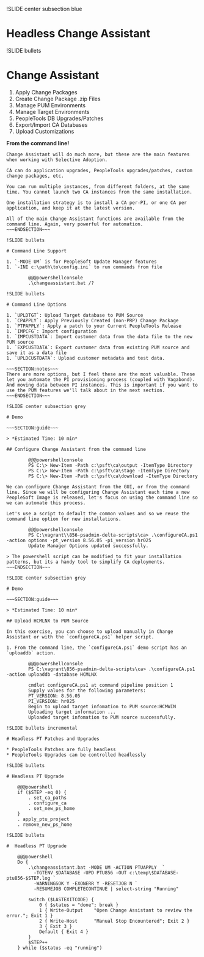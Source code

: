 !SLIDE center subsection blue

# Headless Change Assistant

!SLIDE bullets

# Change Assistant

1. Apply Change Packages
1. Create Change Package .zip Files
1. Manage PUM Environments
1. Manage Target Environments
1. PeopleTools DB Upgrades/Patches
1. Export/Import CA Databases
1. Upload Customizations

**From the command line!**

~~~SECTION:notes~~~
Change Assistant will do much more, but these are the main features when working with Selective Adoption.

CA can do application upgrades, PeopleTools upgrades/patches, custom change packages, etc.

You can run multiple instances, from different folders, at the same time. You cannot launch two CA instances from the same installation.

One installation strategy is to install a CA per-PI, or one CA per application, and keep it at the latest version.

All of the main Change Assistant functions are available from the command line. Again, very powerful for automation.
~~~ENDSECTION~~~

!SLIDE bullets

# Command Line Support

1. `-MODE UM` is for PeopleSoft Update Manager features
1. `-INI c:\path\to\config.ini` to run commands from file

        @@@powershellconsole
        .\changeassistant.bat /?

!SLIDE bullets

# Command Line Options

1. `UPLDTGT`: Upload Target database to PUM Source
1. `CPAPPLY`: Apply Previously Created (non-PRP) Change Package
1. `PTPAPPLY`: Apply a patch to your Current PeopleTools Release
1. `IMPCFG`: Import configuration
1. `IMPCUSTDATA`: Import customer data from the data file to the new PUM source
1. `EXPCUSTDATA`: Export customer data from existing PUM source and save it as a data file
1. `UPLDCUSTDATA`: Upload customer metadata and test data.

~~~SECTION:notes~~~
There are more options, but I feel these are the most valuable. These let you automate the PI provisioning process (coupled with Vagabond). And moving data between PI instances. This is important if you want to use the PUM features we'll talk about in the next section.
~~~ENDSECTION~~~

!SLIDE center subsection grey

# Demo

~~~SECTION:guide~~~

> *Estimated Time: 10 min*

## Configure Change Assistant from the command line

        @@@powershellconsole
        PS C:\> New-Item -Path c:\psft\ca\output -ItemType Directory
        PS C:\> New-Item -Path c:\psft\ca\stage -ItemType Directory
        PS C:\> New-Item -Path c:\psft\ca\download -ItemType Directory
        
We can configure Change Assistant from the GUI, or from the command line. Since we will be configuring Change Assistant each time a new PeopleSoft Image is released, let's focus on using the command line so we can automate this process.

Let's use a script to default the common values and so we reuse the command line option for new installations.

        @@@powershellconsole
        PS C:\vagrant\\856-psadmin-delta-scripts\ca> .\configureCA.ps1 -action options -pt_version 8.56.05 -pi_version hr025
        Update Manager Options updated successfully.

> The powershell script can be modified to fit your installation patterns, but its a handy tool to simplify CA deployments.
~~~ENDSECTION~~~

!SLIDE center subsection grey

# Demo

~~~SECTION:guide~~~

> *Estimated Time: 10 min*

## Upload HCMLNX to PUM Source

In this exercise, you can choose to upload manually in Change Assistant or with the `configureCA.ps1` helper script.

1. From the command line, the `configureCA.ps1` demo script has an `uploaddb` action.

        @@@powershellconsole
        PS C:\vagrant\856-psadmin-delta-scripts\ca> .\configureCA.ps1 -action uploaddb -database HCMLNX

        cmdlet configureCA.ps1 at command pipeline position 1
        Supply values for the following parameters:
        PT_VERSION: 8.56.05
        PI_VERSION: hr025
        Begin to upload target infomation to PUM source:HCMWIN
        Uploading target information ...
        Uploaded target infomation to PUM source successfully.

!SLIDE bullets incremental

# Headless PT Patches and Upgrades

* PeopleTools Patches are fully headless
* PeopleTools Upgrades can be controlled headlessly

!SLIDE bullets

# Headless PT Upgrade

    @@@powershell
    if ($STEP -eq 0) {
        . set_ca_paths
        . configure_ca
        . set_new_ps_home
    }
    . apply_ptu_project
    . remove_new_ps_home

!SLIDE bullets

#  Headless PT Upgrade

    @@@powershell
    Do {
        .\changeassistant.bat -MODE UM -ACTION PTUAPPLY  `
          -TGTENV $DATABASE -UPD PTU856 -OUT c:\temp\$DATABASE-ptu856-$STEP.log `
          -WARNINGSOK Y -EXONERR Y -RESETJOB N `
          -RESUMEJOB COMPLETECONTINUE | select-string "Running"
        
        switch ($LASTEXITCODE) {
            0 { $status = "done"; break }
            1 { Write-Output    "Open Change Assistant to review the error."; Exit 1 }
            2 { Write-Host      "Manual Stop Encountered"; Exit 2 }
            3 { Exit 3 }
            Default { Exit 4 }
        }
        $STEP++
    } while ($status -eq "running")